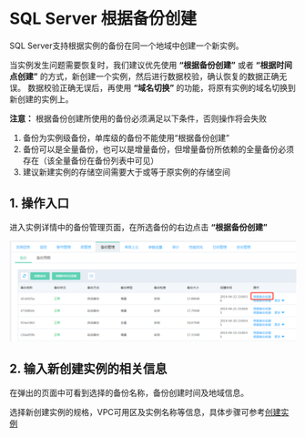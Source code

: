 # SQL Server 根据备份创建
SQL Server支持根据实例的备份在同一个地域中创建一个新实例。

当实例发生问题需要恢复时，我们建议优先使用 **“根据备份创建”** 或者 **“根据时间点创建”** 的方式，新创建一个实例，然后进行数据校验，确认恢复的数据正确无误。 数据校验正确无误后，再使用 **“域名切换”** 的功能，将原有实例的域名切换到新创建的实例上。

**注意：**
根据备份创建所使用的备份必须满足以下条件，否则操作将会失败
1. 备份为实例级备份，单库级的备份不能使用“根据备份创建”
2. 备份可以是全量备份，也可以是增量备份，但增量备份所依赖的全量备份必须存在（该全量备份在备份列表中可见）
3. 建议新建实例的存储空间需要大于或等于原实例的存储空间

## 1. 操作入口
进入实例详情中的备份管理页面，在所选备份的右边点击 **“根据备份创建”**

![根据备份创建1](../../../../../../image/RDS/SQL-Server-Create-From-Backup-1.png)

## 2. 输入新创建实例的相关信息
在弹出的页面中可看到选择的备份名称，备份创建时间及地域信息。

选择新创建实例的规格，VPC可用区及实例名称等信息，具体步骤可参考[创建实例](https://docs.jdcloud.com/cn/rds/create-instance)

